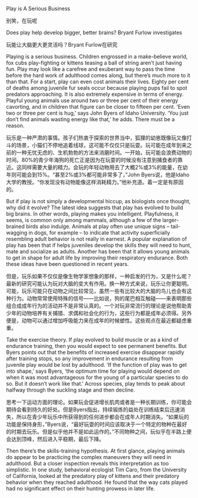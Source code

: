Play is A Serious Business

别笑，在玩呢

Does play help develop bigger, better brains? Bryant Furlow investigates

玩能让大脑更大更灵活吗？Bryant Furlow在研究

Playing is a serious business. Children engrossed in a make-believe world, fox cubs play-fighting or kittens teasing a ball of string aren’t just having fun. Play may look like a carefree and exuberant way to pass the time before the hard work of adulthood comes along, but there’s much more to it than that. For a start, play can even cost animals their lives. Eighty per cent of deaths among juvenile fur seals occur because playing pups fail to spot predators approaching. It is also extremely expensive in terms of energy. Playful young animals use around two or three per cent of their energy cavorting, and in children that figure can be closer to fifteen per cent. ‘Even two or three per cent is hug,’ says John Byers of Idaho University. ‘You just don’t find animals wasting energy like that,’ he adds. There must be a reason.

玩乐是一种严肃的事情。孩子们热衷于探索的世界当中，狐狸的幼崽既像玩又像打斗的场景，小猫们不停地追着线球，这可能不仅仅只是玩耍。玩可能在成年到来之前的一种无忧无虑的、生机勃勃的方法来消磨时间。一开始，玩可能会浪费动物的时间。80%的青少年海狗的死亡正是因为在玩耍的时候没有注意到捕食者的靠近。这同样需要大量的精力。会玩的年轻动物用去了大概2%或3%的能量，在幼年则可能会到15%。“甚至2%或3%都可能非常多了，”John Byers说，他是Idaho大学的教授。“你发现没有动物能像这样消耗精力。”他补充道。着一定是有原因的。

But if play is not simply a developmental hiccup, as biologists once thought, why did it evolve? The latest idea suggests that play has evolved to build big brains. In other words, playing makes you intelligent. Playfulness, it seems, is common only among mammals, although a few of the larger-brained birds also indulge. Animals at play often use unique signs – tail-wagging in dogs, for example – to indicate that activity superficially resembling adult behavior is not really in earnest. A popular explanation of play has been that if helps juveniles develop the skills they will need to hunt, mate and socialize as adults. Another has been that it allows young animals to get in shape for adult life by improving their respiratory endurance. Both these ideas have been questioned in recent years.

但是，玩乐如果不仅仅是像生物学家想象的那样，一种启发的行为，又是什么呢？最新的研究可能认为玩对大脑的变大有作用。换一种方式来说，玩乐让你更聪明。可能，玩乐可能只在动物之间比较常见，虽然一些有比较大的大脑的鸟儿也会有这种行为。动物常常使用特殊的信号——比如说，狗的尾巴相互触碰——来表明那些组合成成年行为的活动并不是非常认真的。一个对玩非常流行的理论是说他帮助青少年的动物培养有关捕猎、求偶和社会化的行为，这些行为都是成年必须得。另外便是，动物可以通过增加呼吸能力来在成年的时候塑性。这些观点在最近都疑虑重重。

Take the exercise theory. If play evolved to build muscle or as a kind of endurance training, then you would expect to see permanent benefits. But Byers points out that the benefits of increased exercise disappear rapidly after training stops, so any improvement in endurance resulting from juvenile play would be lost by adulthood. ‘If the function of play was to get into shape,’ says Byers, ‘the optimum time for playing would depend on when it was most advantageous for the young of a particular species to do so. But it doesn’t work like that.’ Across species, play tends to peak about halfway through the suckling stage and then decline.

思考一下运动方面的理论。如果玩会促进增长肌肉或者是一种长期训练，你可能会期待会看到持久的好处。但是Byers指出，持续锻炼的益处在训练结束后迅速消失，所以在青少年玩乐中所获得到的任何进步都会在成年人时期消失。“如果玩的功能是保持身形，”Byers说，“最好玩耍的时间应该取决于一个特定的物种在最好的时期去玩乐。但是似乎他并不是如此运作的。”不同物种之间，玩似乎在半路上便会达到顶峰，然后进入平稳期，最后下降。

Then there’s the skills-training hypothesis. At first glance, playing animals do appear to be practicing the complex maneuvers they will need in adulthood. But a closer inspection reveals this interpretation as too simplistic. In one study, behavioral ecologist Tim Caro, from the University of California, looked at the predatory play of kittens and their predatory behavior when they reached adulthood. He found that the way cats played had no significant effect on their hunting prowess in later life.